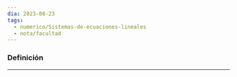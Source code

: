 ```yaml
---
dia: 2023-08-23
tags:
  - numerico/Sistemas-de-ecuaciones-lineales
  - nota/facultad
---
```

### Definición
---
